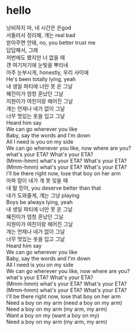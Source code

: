 # hello

낭비하지 마, 네 시간은 은god   
서둘러서 정리해, 걔는 real bad   
받아주면 안돼, no, you better trust me   
답답해서, 그래   
저번에도 봤지만 너 없을 때   
걘 여기저기에 눈빛을 뿌리네   
아주 눈부시게, honestly, 우리 사이에   
He's been totally lying, yeah   
내 생일 파티에 너만 못 온 그날   
혜진이가 엄청 혼났던 그날   
지원이가 여친이랑 헤어진 그날   
걔는 언제나 네가 없이 그날   
너무 멋있는 옷을 입고 그날   
Heard him say   
We can go wherever you like   
Baby, say the words and I'm down   
All I need is you on my side   
We can go whenever you like, now where are you?   
what's your ETA? What's your ETA?   
(Mmm-hmm) what's your ETA? What's your ETA?   
(Mmm-hmm) what's your ETA? What's your ETA?   
I'll be there right now, lose that boy on her arm   
아파 맘이 네가 걔 못 잊을 때   
내 말 믿어, you deserve better than that   
내가 도와줄게, 걔는 그냥 playing   
Boys be always lying, yeah   
내 생일 파티에 너만 못 온 그날   
혜진이가 엄청 혼났던 그날   
지원이가 여친이랑 헤어진 그날   
걔는 언제나 네가 없이 그날   
너무 멋있는 옷을 입고 그날   
Heard him say   
We can go wherever you like   
Baby, say the words and I'm down   
All I need is you on my side   
We can go wherever you like, now where are you?   
what's your ETA? What's your ETA?   
(Mmm-hmm) what's your ETA? What's your ETA?   
(Mmm-hmm) what's your ETA? What's your ETA?   
I'll be there right now, lose that boy on her arm   
Need a boy on my arm (need a boy on my arm)   
Need a boy on my arm (my arm, my arm)   
Want a boy on my (want a boy on my)   
Need a boy on my arm (my arm, my arm)   
